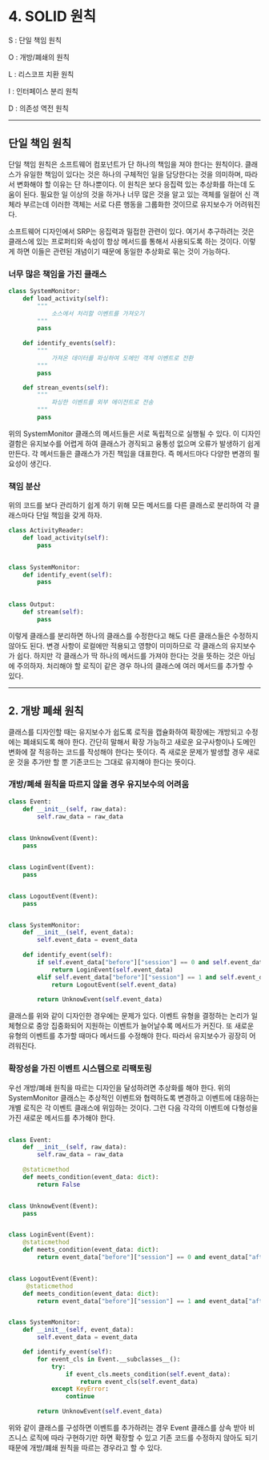 # 4. SOLID 원칙

S : 단일 책임 원칙

O : 개방/폐쇄의 원칙

L : 리스코프 치환 원칙

I : 인터페이스 분리 원칙

D : 의존성 역전 원칙

---

## 단일 책임 원칙

단일 책임 원칙은 소프트웨어 컴포넌트가 단 하나의 책임을 져야 한다는 원칙이다. 클래스가 유일한 책임이 있다는 것은 하나의 구체적인 일을 담당한다는
것을 의미하며, 따라서 변화해야 할 이유는 단 하나뿐이다. 이 원칙은 보다 응집력 있는 추상화를 하는데 도움이 된다. 필요한 일 이상의 것을 하거나 너무
많은 것을 알고 있는 객체를 일컬어 신 객체라 부르는데 이러한 객체는 서로 다른 행동을 그룹화한 것이므로 유지보수가 어려워진다.

소프트웨어 디자인에서 SRP는 응집력과 밀접한 관련이 있다. 여기서 추구하려는 것은 클래스에 있는 프로퍼티와 속성이 항상 메서드를 통해서 사용되도록
하는 것이다. 이렇게 하면 이들은 관련된 개념이기 때문에 동일한 추상화로 묶는 것이 가능하다.

### 너무 많은 책임을 가진 클래스

```python
class SystemMonitor:
    def load_activity(self):
        """
            소스에서 처리할 이벤트를 가져오기
        """
        pass
    
    def identify_events(self):
        """
            가져온 데이터를 파싱하여 도메인 객체 이벤트로 전환
        """
        pass

    def strean_events(self):
        """
            파싱한 이벤트를 외부 에이전트로 전송
        """
        pass
```

위의 SystemMonitor 클래스의 메서드들은 서로 독립적으로 실행될 수 있다. 이 디자인 결함은 유지보수를 어렵게 하여 클래스가 경직되고 융통성 없으며
오류가 발생하기 쉽게 만든다. 각 메서드들은 클래스가 가진 책임을 대표한다. 즉 메서드마다 다양한 변경의 필요성이 생긴다. 

### 책임 분산

위의 코드를 보다 관리하기 쉽게 하기 위해 모든 메서드를 다른 클래스로 분리하여 각 클래스마다 단일 책임을 갖게 하자. 

````python
class ActivityReader:
    def load_activity(self):
        pass

    
class SystemMonitor:
    def identify_event(self):
        pass
    
    
class Output:
    def stream(self):
        pass

````

이렇게 클래스를 분리하면 하나의 클래스를 수정한다고 해도 다른 클래스들은 수정하지 않아도 된다. 변경 사항이 로컬에만 적용되고 영향이 미미하므로
각 클래스의 유지보수가 쉽다. 하지만 각 클래스가 딱 하나의 메서드를 가져야 한다는 것을 뜻하는 것은 아님에 주의하자. 처리해야 할 로직이 같은 경우
하나의 클래스에 여러 메서드를 추가할 수 있다.

---

## 2. 개방 폐쇄 원칙

클래스를 디자인할 때는 유지보수가 쉽도록 로직을 캡슐화하여 확장에는 개방되고 수정에는 폐쇄되도록 해야 한다. 간단히 말해서 확장 가능하고 새로운 요구사항이나
도메인 변화에 잘 적응하는 코드를 작성해야 한다는 뜻이다. 즉 새로운 문제가 발생할 경우 새로운 것을 추가만 할 뿐 기존코드는 그대로 유지해야 한다는 뜻이다.

### 개방/폐쇄 원칙을 따르지 않을 경우 유지보수의 어려움

```python
class Event:
    def __init__(self, raw_data):
        self.raw_data = raw_data
        

class UnknowEvent(Event):
    pass


class LoginEvent(Event):
    pass


class LogoutEvent(Event):
    pass


class SystemMonitor:
    def __init__(self, event_data):
        self.event_data = event_data
        
    def identify_event(self):
        if self.event_data["before"]["session"] == 0 and self.event_data["after"]["session"] == 1:
            return LoginEvent(self.event_data)
        elif self.event_data["before"]["session"] == 1 and self.event_data["after"]["session"] == 0:
            return LogoutEvent(self.event_data)
        
        return UnknowEvent(self.event_data)

```

클래스를 위와 같이 디자인한 경우에는 문제가 있다. 이벤트 유형을 결정하는 논리가 일체형으로 중앙 집중화되어 지원하는 이벤트가 늘어날수록 메서드가 커진다.
또 새로운 유형의 이벤트를 추가할 때마다 메서드를 수정해야 한다. 따라서 유지보수가 굉장히 어려워진다.

### 확장성을 가진 이벤트 시스템으로 리팩토링

우선 개방/폐쇄 원칙을 따르는 디자인을 달성하려면 추상화를 해야 한다. 위의 SystemMonitor 클래스는 추상적인 이벤트와 협력하도록 변경하고 이벤트에 대응하는
개별 로직은 각 이벤트 클래스에 위임하는 것이다. 그런 다음 각각의 이벤트에 다형성을 가진 새로운 메서드를 추가해야 한다. 

```python

class Event:
    def __init__(self, raw_data): 
        self.raw_data = raw_data
    
    @staticmethod
    def meets_condition(event_data: dict):
        return False


class UnknowEvent(Event):
    pass


class LoginEvent(Event):
    @staticmethod
    def meets_condition(event_data: dict):
        return event_data["before"]["session"] == 0 and event_data["after"]["session"] == 1


class LogoutEvent(Event):
     @staticmethod
    def meets_condition(event_data: dict):
        return event_data["before"]["session"] == 1 and event_data["after"]["session"] == 0


class SystemMonitor:
    def __init__(self, event_data):
        self.event_data = event_data

    def identify_event(self):
        for event_cls in Event.__subclasses__():
            try:
                if event_cls.meets_condition(self.event_data):
                    return event_cls(self.event_data)
            except KeyError:
                continue
        
        return UnknowEvent(self.event_data)
```

위와 같이 클래스를 구성하면 이벤트를 추가하려는 경우 Event 클래스를 상속 받아 비즈니스 로직에 따라 구현하기만 하면 확장할 수 있고 기존 코드를 수정하지
않아도 되기 때문에 개방/폐쇄 원칙을 따르는 경우라고 할 수 있다.


